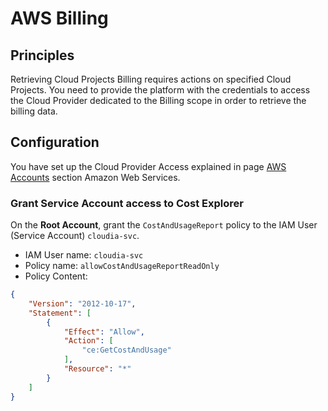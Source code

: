 # AWS Billing

## Principles

Retrieving Cloud Projects Billing requires actions on specified Cloud Projects. You need to provide the platform with the credentials to access the Cloud Provider dedicated to the Billing scope in order to retrieve the billing data.

## Configuration

You have set up the Cloud Provider Access explained in page [AWS Accounts](projects.md) section Amazon Web Services.

### Grant Service Account access to Cost Explorer

On the **Root Account**, grant the `CostAndUsageReport` policy to the IAM User (Service Account) `cloudia-svc`.

* IAM User name: `cloudia-svc`
* Policy name: `allowCostAndUsageReportReadOnly`
* Policy Content:

```json
{
    "Version": "2012-10-17",
    "Statement": [
        {
            "Effect": "Allow",
            "Action": [
                "ce:GetCostAndUsage"
            ],
            "Resource": "*"
        }
    ]
}
```
